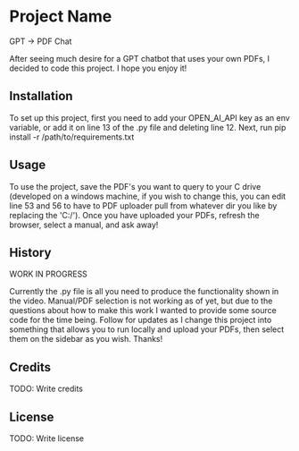 # Project Name

GPT -> PDF Chat

After seeing much desire for a GPT chatbot that uses your own PDFs, I decided to code this project. I hope you enjoy it!

## Installation

To set up this project, first you need to add your OPEN_AI_API key as an env variable, or add it on line 13 of the .py file and deleting line 12. Next, run pip install -r /path/to/requirements.txt


## Usage

To use the project, save the PDF's you want to query to your C drive (developed on a windows machine, if you wish to change this, you can edit line 53 and 56 to have to PDF uploader pull from whatever dir you like by replacing the 'C:/'). Once you have uploaded your PDFs, refresh the browser, select a manual, and ask away!

## History

WORK IN PROGRESS

Currently the .py file is all you need to produce the functionality shown in the video. Manual/PDF selection is not working as of yet, but due to the questions about how to make this work I wanted to provide some source code for the time being. Follow for updates as I change this project into something that allows you to run locally and upload your PDFs, then select them on the sidebar as you wish. Thanks!

## Credits

TODO: Write credits

## License

TODO: Write license
